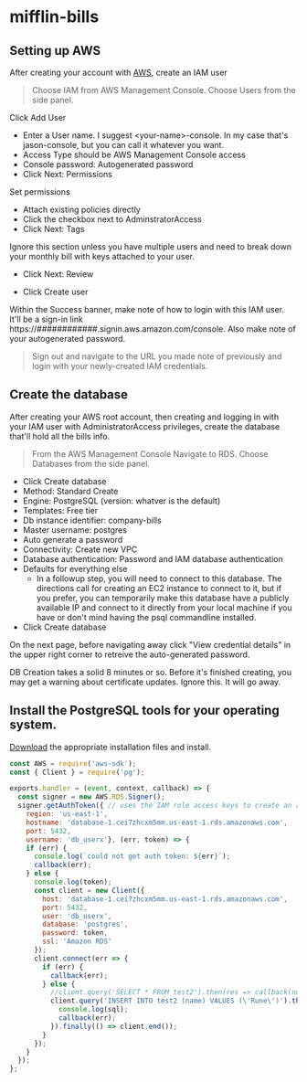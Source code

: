 # __mifflin__-bills

## Setting up AWS

After creating your account with [AWS](aws.amazon.com), create an IAM user

> Choose IAM from AWS Management Console. Choose Users from the side panel.

Click Add User

* Enter a User name. I suggest &lt;your-name&gt;-console. In my case that's jason-console, but you can call it whatever you want.
* Access Type should be AWS Management Console access
* Console password: Autogenerated password
* Click Next: Permissions

Set permissions
* Attach existing policies directly
* Click the checkbox next to AdminstratorAccess
* Click Next: Tags

Ignore this section unless you have multiple users and need to break down your monthly bill with keys attached to your user.

* Click Next: Review

* Click Create user

Within the Success banner, make note of how to login with this IAM user. It'll be a sign-in link https://############.signin.aws.amazon.com/console. Also make note of your autogenerated password.

> Sign out and navigate to the URL you made note of previously and login with your newly-created IAM credentials.

## Create the database

After creating your AWS root account, then creating and logging in with your IAM user with AdministratorAccess privileges, create the database that'll hold all the bills info.

> From the AWS Management Console Navigate to RDS. Choose Databases from the side panel.

* Click Create database
* Method: Standard Create
* Engine: PostgreSQL (version: whatver is the default)
* Templates: Free tier
* Db instance identifier: company-bills
* Master username: postgres
* Auto generate a password
* Connectivity: Create new VPC
* Database authentication: Password and IAM database authentication
* Defaults for everything else
    * In a followup step, you will need to connect to this database. The directions call for creating an EC2 instance to connect to it, but if you prefer, you can temporarily make this database have a publicly available IP and connect to it directly from your local machine if you have or don't mind having the psql commandline installed.
* Click Create database

On the next page, before navigating away click "View credential details" in the upper right corner to retreive the auto-generated password.

DB Creation takes a solid 8 minutes or so. Before it's finished creating, you may get a warning about certificate updates. Ignore this. It will go away.

## Install the PostgreSQL tools for your operating system.

[Download](https://www.postgresql.org/download/) the appropriate installation files and install.

```javascript
const AWS = require('aws-sdk');
const { Client } = require('pg');

exports.handler = (event, context, callback) => {
  const signer = new AWS.RDS.Signer();
  signer.getAuthToken({ // uses the IAM role access keys to create an authentication token
    region: 'us-east-1',
    hostname: 'database-1.cei7zhcxm5mm.us-east-1.rds.amazonaws.com',
    port: 5432,
    username: 'db_userx'}, (err, token) => {
    if (err) {
      console.log(`could not get auth token: ${err}`);
      callback(err);
    } else {
      console.log(token);
      const client = new Client({
        host: 'database-1.cei7zhcxm5mm.us-east-1.rds.amazonaws.com',
        port: 5432,
        user: 'db_userx',
        database: 'postgres',
        password: token,
        ssl: 'Amazon RDS'
      });
      client.connect(err => {
        if (err) {
          callback(err);
        } else {
          //client.query('SELECT * FROM test2').then(res => callback(null, JSON.stringify(res.rows))).catch(err => callback(err)).finally(() => client.end());
          client.query('INSERT INTO test2 (name) VALUES (\'Rune\')').then(res => callback(null, JSON.stringify(res.rows))).catch((err, sql) => {
            console.log(sql);
            callback(err);
          }).finally(() => client.end());
        }
      });
    }
  });
};
```